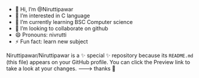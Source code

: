 - 👋 Hi, I’m @Niruttipawar
- 👀 I’m interested in C language
- 🌱 I’m currently learning BSC Computer science 
- 💞️ I’m looking to collaborate on github
- 😄 Pronouns: nivrutti
- ⚡ Fun fact: learn new subject

Niruttipawar/Niruttipawar is a ✨ special ✨ repository because its `README.md` (this file) appears on your GitHub profile.
You can click the Preview link to take a look at your changes.
--->
thanks 🙏 
